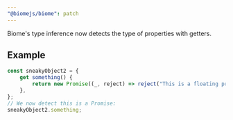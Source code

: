 ```yaml
---
"@biomejs/biome": patch
---
```


Biome's type inference now detects the type of properties with getters.

## Example

```ts
const sneakyObject2 = {
	get something() {
		return new Promise((_, reject) => reject("This is a floating promise!"));
	},
};
// We now detect this is a Promise:
sneakyObject2.something;
```
